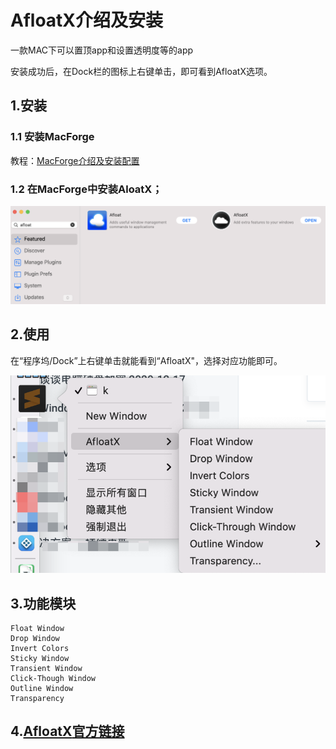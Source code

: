 # AfloatX介绍及安装

一款MAC下可以置顶app和设置透明度等的app

安装成功后，在Dock栏的图标上右键单击，即可看到AfloatX选项。

## 1.安装

### 1.1 安装MacForge

教程：[MacForge介绍及安装配置](macforge.md)

### 1.2 在MacForge中安装AloatX；

![](../.gitbook/assets/image%20%2818%29.png)

## 2.使用

在“程序坞/Dock”上右键单击就能看到“AfloatX"，选择对应功能即可。

![](../.gitbook/assets/image%20%2821%29.png)

## 3.功能模块

```text
Float Window
Drop Window
Invert Colors
Sticky Window
Transient Window
Click-Though Window
Outline Window 
Transparency
```

## 4.[AfloatX](https://github.com/jslegendre/AfloatX)[官方链接](https://github.com/jslegendre/AfloatX)




